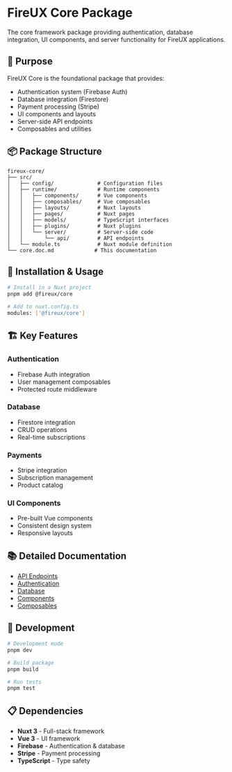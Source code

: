 # FireUX Core Package

The core framework package providing authentication, database integration, UI components, and server functionality for FireUX applications.

## 🎯 Purpose

FireUX Core is the foundational package that provides:

- Authentication system (Firebase Auth)
- Database integration (Firestore)
- Payment processing (Stripe)
- UI components and layouts
- Server-side API endpoints
- Composables and utilities

## 📦 Package Structure

```
fireux-core/
├── src/
│   ├── config/              # Configuration files
│   ├── runtime/             # Runtime components
│   │   ├── components/      # Vue components
│   │   ├── composables/     # Vue composables
│   │   ├── layouts/         # Nuxt layouts
│   │   ├── pages/           # Nuxt pages
│   │   ├── models/          # TypeScript interfaces
│   │   ├── plugins/         # Nuxt plugins
│   │   └── server/          # Server-side code
│   │       └── api/         # API endpoints
│   └── module.ts            # Nuxt module definition
└── core.doc.md             # This documentation
```

## 🔌 Installation & Usage

```bash
# Install in a Nuxt project
pnpm add @fireux/core

# Add to nuxt.config.ts
modules: ['@fireux/core']
```

## 🏗️ Key Features

### **Authentication**

- Firebase Auth integration
- User management composables
- Protected route middleware

### **Database**

- Firestore integration
- CRUD operations
- Real-time subscriptions

### **Payments**

- Stripe integration
- Subscription management
- Product catalog

### **UI Components**

- Pre-built Vue components
- Consistent design system
- Responsive layouts

## 📚 Detailed Documentation

- [API Endpoints](./src/runtime/server/api/api.doc.md)
- [Authentication](./src/runtime/auth.doc.md)
- [Database](./src/runtime/database.doc.md)
- [Components](./src/runtime/components/components.doc.md)
- [Composables](./src/runtime/composables/composables.doc.md)

## 🔧 Development

```bash
# Development mode
pnpm dev

# Build package
pnpm build

# Run tests
pnpm test
```

## 📋 Dependencies

- **Nuxt 3** - Full-stack framework
- **Vue 3** - UI framework
- **Firebase** - Authentication & database
- **Stripe** - Payment processing
- **TypeScript** - Type safety
